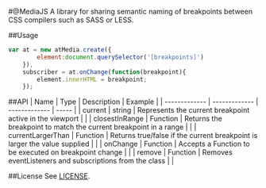 #@MediaJS
A library for sharing semantic naming of breakpoints between CSS compilers such as SASS or LESS.

##Usage
```javascript
var at = new atMedia.create({
        element:document.querySelector('[breakpoints]')
    }),
    subscriber = at.onChange(function(breakpoint){
        element.innerHTML = breakpoint;
    });
```

##API
| Name        | Type        | Description           | Example  |
| ------------- | ------------- | ------------- | ----- |
| current | string | Represents the current breakpoint active in the viewport |  |
| closestInRange      | Function      | Returns the breakpoint to match the current breakpoint in a range |  |
| currentLargerThan      | Function     | Returns true/false if the current breakpoint is larger the value supplied     |    |
| onChange      | Function     | Accepts a Function to be executed on breakpoint change    |    |
| remove      | Function     | Removes eventListeners and subscriptions from the class     |    |

##License
See [LICENSE](https://github.com/stewil/atMediaJS/blob/master/LICENSE.txt).